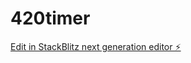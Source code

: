 # 420timer

[Edit in StackBlitz next generation editor ⚡️](https://stackblitz.com/~/github.com/Alpenjugo/420timer)